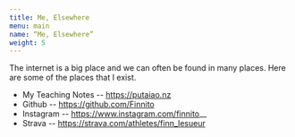 ```yaml
---
title: Me, Elsewhere
menu: main
name: “Me, Elsewhere”
weight: 5
---
```


The internet is a big place and we can often be found in many places. Here are some of the places that I exist.

- My Teaching Notes -- https://putaiao.nz
- Github -- https://github.com/Finnito
- Instagram -- https://www.instagram.com/finnito__
- Strava -- https://strava.com/athletes/finn_lesueur